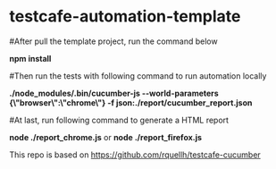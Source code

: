 # testcafe-automation-template

#After pull the template project, run the command below

**npm install**

#Then run the tests with following command to run automation locally

**./node_modules/.bin/cucumber-js --world-parameters {\\"browser\\":\\"chrome\\"} -f json:./report/cucumber_report.json**

#At last, run following command to generate a HTML report

**node ./report_chrome.js**
or
**node ./report_firefox.js**

This repo is based on https://github.com/rquellh/testcafe-cucumber
